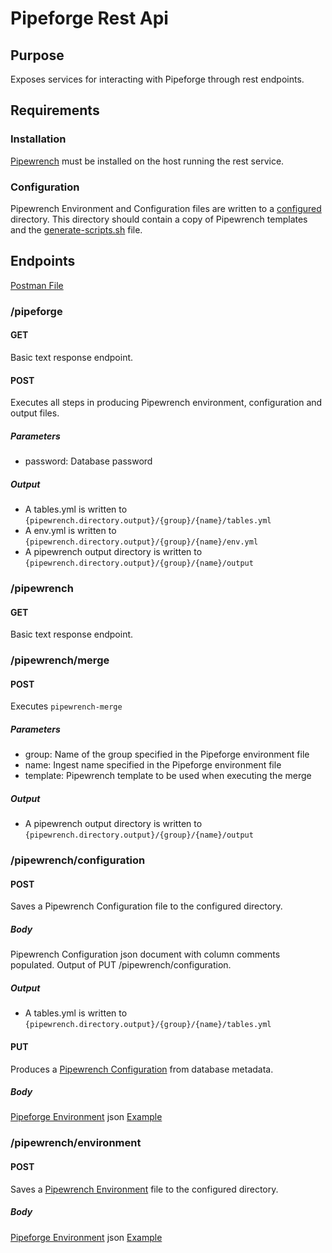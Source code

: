 # Pipeforge Rest Api

## Purpose
Exposes services for interacting with Pipeforge through rest endpoints.

## Requirements

### Installation
[Pipewrench](http://github.com/Cargill/pipewrench) must be installed on the host running the rest service.

### Configuration
Pipewrench Environment and Configuration files are written to a [configured](src/main/resources/application.conf) directory.  This directory should contain a copy of Pipewrench templates and the [generate-scripts.sh](src/main/resources/generate-scripts.sh) file.

## Endpoints
[Postman File](src/main/resources/pipeforge-api.postman_collection.json)

### /pipeforge
#### GET
Basic text response endpoint.
#### POST
Executes all steps in producing Pipewrench environment, configuration and output files.
##### Parameters
- password: Database password
##### Output
- A tables.yml is written to `{pipewrench.directory.output}/{group}/{name}/tables.yml`
- A env.yml is written to `{pipewrench.directory.output}/{group}/{name}/env.yml`
- A pipewrench output directory is written to `{pipewrench.directory.output}/{group}/{name}/output`

### /pipewrench
#### GET
Basic text response endpoint.

### /pipewrench/merge
#### POST
Executes `pipewrench-merge`
##### Parameters
- group: Name of the group specified in the Pipeforge environment file
- name: Ingest name specified in the Pipeforge environment file
- template: Pipewrench template to be used when executing the merge
##### Output
- A pipewrench output directory is written to `{pipewrench.directory.output}/{group}/{name}/output`

### /pipewrench/configuration
#### POST
Saves a Pipewrench Configuration file to the configured directory.
##### Body
Pipewrench Configuration json document with column comments populated.  Output of PUT /pipewrench/configuration.
##### Output
- A tables.yml is written to `{pipewrench.directory.output}/{group}/{name}/tables.yml`
#### PUT
Produces a [Pipewrench Configuration](../pipewrench/src/main/scala/io/phdata/pipewrench/domain/Configuration.scala) from database metadata.
##### Body
[Pipeforge Environment](src/main/scala/io/phdata/pipeforge/rest/domain/Environment.scala) json [Example](src/main/resources/env.json)

### /pipewrench/environment
#### POST
Saves a [Pipewrench Environment](../pipewrench/src/main/scala/io/phdata/pipewrench/domain/Environment.scala) file to the configured directory.
##### Body
[Pipeforge Environment](src/main/scala/io/phdata/pipeforge/rest/domain/Environment.scala) json [Example](src/main/resources/env.json)